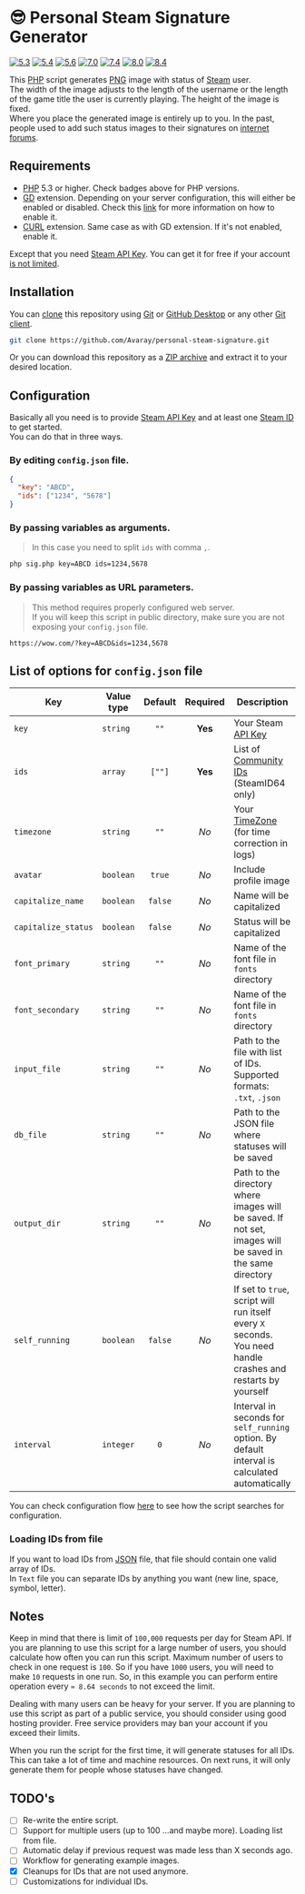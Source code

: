# 😎 Personal Steam Signature Generator

<!-- Remember to change branches in badges after PR to main -->

[![5.3](https://github.com/Avaray/personal-steam-signature/actions/workflows/test_PHP5.3.yml/badge.svg?branch=making-it-modern)](https://github.com/Avaray/personal-steam-signature/actions/workflows/test_PHP5.3.yml)
[![5.4](https://github.com/Avaray/personal-steam-signature/actions/workflows/test_PHP5.4.yml/badge.svg?branch=making-it-modern)](https://github.com/Avaray/personal-steam-signature/actions/workflows/test_PHP5.4.yml)
[![5.6](https://github.com/Avaray/personal-steam-signature/actions/workflows/test_PHP5.6.yml/badge.svg?branch=making-it-modern)](https://github.com/Avaray/personal-steam-signature/actions/workflows/test_PHP5.6.yml)
[![7.0](https://github.com/Avaray/personal-steam-signature/actions/workflows/test_PHP7.0.yml/badge.svg?branch=making-it-modern)](https://github.com/Avaray/personal-steam-signature/actions/workflows/test_PHP7.0.yml)
[![7.4](https://github.com/Avaray/personal-steam-signature/actions/workflows/test_PHP7.4.yml/badge.svg?branch=making-it-modern)](https://github.com/Avaray/personal-steam-signature/actions/workflows/test_PHP7.4.yml)
[![8.0](https://github.com/Avaray/personal-steam-signature/actions/workflows/test_PHP8.0.yml/badge.svg?branch=making-it-modern)](https://github.com/Avaray/personal-steam-signature/actions/workflows/test_PHP8.0.yml)
[![8.4](https://github.com/Avaray/personal-steam-signature/actions/workflows/test_PHP8.4.yml/badge.svg?branch=making-it-modern)](https://github.com/Avaray/personal-steam-signature/actions/workflows/test_PHP8.4.yml)

This [PHP](https://www.php.net/) script generates [PNG](https://en.wikipedia.org/wiki/PNG) image with status of [Steam](https://store.steampowered.com/) user.  
The width of the image adjusts to the length of the username or the length of the game title the user is currently playing. The height of the image is fixed.  
Where you place the generated image is entirely up to you. In the past, people used to add such status images to their signatures on [internet forums](https://en.wikipedia.org/wiki/Internet_forum).

## Requirements

- [PHP](https://www.php.net/) 5.3 or higher. Check badges above for PHP versions.
- [GD](https://github.com/libgd/libgd) extension. Depending on your server configuration, this will either be enabled or disabled. Check this [link](https://stackoverflow.com/questions/2283199/enabling-installing-gd-extension-without-gd) for more information on how to enable it.
- [CURL](https://curl.se/) extension. Same case as with GD extension. If it's not enabled, enable it.

Except that you need [Steam API Key](https://steamcommunity.com/dev/apikey). You can get it for free if your account [is not limited](https://help.steampowered.com/en/faqs/view/71D3-35C2-AD96-AA3A).

## Installation

You can [clone](https://git-scm.com/docs/git-clone/en) this repository using [Git](https://git-scm.com/) or [GitHub Desktop](https://github.com/apps/desktop) or any other [Git client](https://git-scm.com/downloads/guis).

```bash
git clone https://github.com/Avaray/personal-steam-signature.git
```

Or you can download this repository as a [ZIP archive](https://github.com/Avaray/personal-steam-signature/archive/refs/heads/master.zip) and extract it to your desired location.

## Configuration

Basically all you need is to provide [Steam API Key](https://steamcommunity.com/dev) and at least one [Steam ID](https://developer.valvesoftware.com/wiki/SteamID) to get started.  
You can do that in three ways.

### By editing `config.json` file.

```json
{
  "key": "ABCD",
  "ids": ["1234", "5678"]
}
```

### By passing variables as arguments.

> In this case you need to split `ids` with comma `,`.

```bash
php sig.php key=ABCD ids=1234,5678
```

### By passing variables as URL parameters.

> This method requires properly configured web server.  
> If you will keep this script in public directory, make sure you are not exposing your `config.json` file.

```
https://wow.com/?key=ABCD&ids=1234,5678
```

## List of options for `config.json` file

| Key                 | Value type | Default | Required | Description                                                                                                  |
| ------------------- | ---------- | :-----: | :------: | ------------------------------------------------------------------------------------------------------------ |
| `key`               | `string`   |  `""`   | **Yes**  | Your Steam [API Key](https://steamcommunity.com/dev/apikey)                                                  |
| `ids`               | `array`    | `[""]`  | **Yes**  | List of [Community IDs](https://developer.valvesoftware.com/wiki/SteamID) (SteamID64 only)                   |
| `timezone`          | `string`   |  `""`   |   _No_   | Your [TimeZone](https://www.php.net/manual/en/timezones.europe.php) (for time correction in logs)            |
| `avatar`            | `boolean`  | `true`  |   _No_   | Include profile image                                                                                        |
| `capitalize_name`   | `boolean`  | `false` |   _No_   | Name will be capitalized                                                                                     |
| `capitalize_status` | `boolean`  | `false` |   _No_   | Status will be capitalized                                                                                   |
| `font_primary`      | `string`   |  `""`   |   _No_   | Name of the font file in `fonts` directory                                                                   |
| `font_secondary`    | `string`   |  `""`   |   _No_   | Name of the font file in `fonts` directory                                                                   |
| `input_file`        | `string`   |  `""`   |   _No_   | Path to the file with list of IDs. Supported formats: `.txt`, `.json`                                        |
| `db_file`           | `string`   |  `""`   |   _No_   | Path to the JSON file where statuses will be saved                                                           |
| `output_dir`        | `string`   |  `""`   |   _No_   | Path to the directory where images will be saved. If not set, images will be saved in the same directory     |
| `self_running`      | `boolean`  | `false` |   _No_   | If set to `true`, script will run itself every `X` seconds. You need handle crashes and restarts by yourself |
| `interval`          | `integer`  |   `0`   |   _No_   | Interval in seconds for `self_running` option. By default interval is calculated automatically               |

You can check configuration flow [here](FLOW.md) to see how the script searches for configuration.

### Loading IDs from file

If you want to load IDs from [JSON](https://www.w3schools.com/js/js_json_arrays.asp) file, that file should contain one valid array of IDs.  
In `Text` file you can separate IDs by anything you want (new line, space, symbol, letter).

## Notes

Keep in mind that there is limit of `100,000` requests per day for Steam API. If you are planning to use this script for a large number of users, you should calculate how often you can run this script. Maximum number of users to check in one request is `100`. So if you have `1000` users, you will need to make `10` requests in one run. So, in this example you can perform entire operation every `≈ 8.64 seconds` to not exceed the limit.

Dealing with many users can be heavy for your server. If you are planning to use this script as part of a public service, you should consider using good hosting provider. Free service providers may ban your account if you exceed their limits.

When you run the script for the first time, it will generate statuses for all IDs. This can take a lot of time and machine resources. On next runs, it will only generate them for people whose statuses have changed.

## TODO's

- [ ] Re-write the entire script.
- [ ] Support for multiple users (up to 100 ...and maybe more). Loading list from file.
- [ ] Automatic delay if previous request was made less than X seconds ago.
- [ ] Workflow for generating example images.
- [x] Cleanups for IDs that are not used anymore.
- [ ] Customizations for individual IDs.
